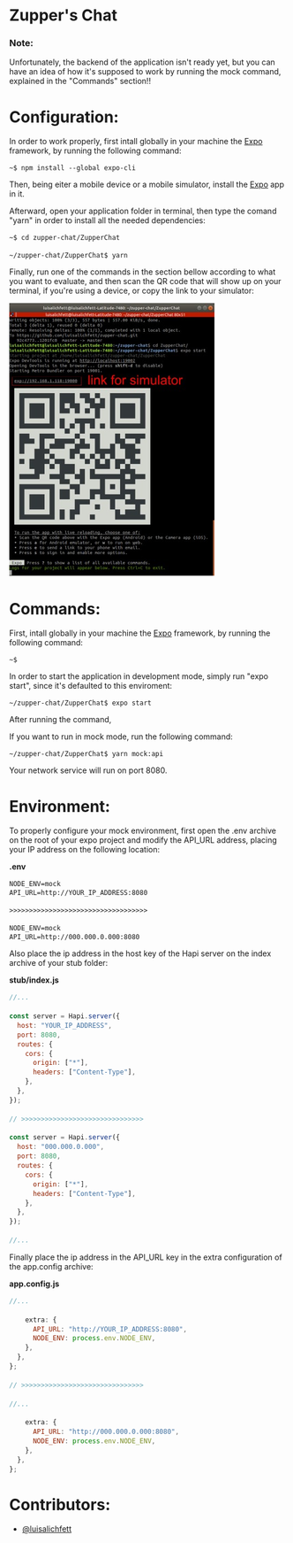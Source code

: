 # Zupper's Chat

### Note:

Unfortunately, the backend of the application isn't ready yet, but you can have an idea of how it's supposed to work by running the mock command, explained in the "Commands" section!!

# Configuration:

In order to work properly, first intall globally in your machine the [Expo](https://docs.expo.io/) framework, by running the following command: 

```
~$ npm install --global expo-cli
```

Then, being eiter a mobile device or a mobile simulator, install the [Expo](https://play.google.com/store/apps/details?id=host.exp.exponent&hl=pt_BR) app in it.

Afterward, open your application folder in terminal, then type the comand "yarn" in order to install all the needed dependencies:

```
~$ cd zupper-chat/ZupperChat

~/zupper-chat/ZupperChat$ yarn
```

Finally, run one of the commands in the section bellow according to what you want to evaluate, and then scan the QR code that will show up on your terminal, if you're using a device, or copy the link to your simulator:

![terminal](/Images/README/terminal.jpeg)


# Commands:

First, intall globally in your machine the [Expo](https://docs.expo.io/) framework, by running the following command: 

```
~$ 
```

In order to start the application in development mode, simply run "expo start",
since it's defaulted to this enviroment:

```
~/zupper-chat/ZupperChat$ expo start
```

After running the command, 

If you want to run in mock mode, run the following command:

```
~/zupper-chat/ZupperChat$ yarn mock:api
```

Your network service will run on port 8080.

# Environment:

To properly configure your mock environment, first open the .env archive on the root of your expo project and modify the API_URL address, placing your IP address on the following location:

**.env**
```
NODE_ENV=mock
API_URL=http://YOUR_IP_ADDRESS:8080

>>>>>>>>>>>>>>>>>>>>>>>>>>>>>>>>>>>

NODE_ENV=mock
API_URL=http://000.000.0.000:8080
```

Also place the ip address in the host key of the Hapi server on the index archive of your stub folder:

**stub/index.js**
```javascript
//...

const server = Hapi.server({
  host: "YOUR_IP_ADDRESS",
  port: 8080,
  routes: {
    cors: {
      origin: ["*"],
      headers: ["Content-Type"],
    },
  },
});

// >>>>>>>>>>>>>>>>>>>>>>>>>>>>>>>

const server = Hapi.server({
  host: "000.000.0.000",
  port: 8080,
  routes: {
    cors: {
      origin: ["*"],
      headers: ["Content-Type"],
    },
  },
});

//...
```

Finally place the ip address in the API_URL key in the extra configuration of the app.config archive:

**app.config.js**
```javascript
//...

    extra: {
      API_URL: "http://YOUR_IP_ADDRESS:8080",
      NODE_ENV: process.env.NODE_ENV,
    },
  },
};

// >>>>>>>>>>>>>>>>>>>>>>>>>>>>>>>

//...

    extra: {
      API_URL: "http://000.000.0.000:8080",
      NODE_ENV: process.env.NODE_ENV,
    },
  },
};
```

# Contributors:

* [@luisalichfett](https://github.com/luisalichfett)
